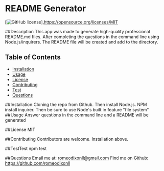 # README Generator
[![GitHub license](https://img.shields.io/badge/License-MIT-yellow.svg)],https://opensource.org/licenses/MIT

##Description
This app was made to generate high-quality professional README.md files. After completing the questions in the command line using Node.js/inquirers. The README file will be created and add to the directory. 

## Table of Contents 
- [Installation](#installation)
- [Usage](#usage)
- [License](#license)
- [Contributing](#Contributing)
- [Test](#Test)
- [Questions](#Questions)

##Installation
Cloning the repo from Github. Then install Node.js. NPM install inquirer. Then be sure to use Node's built in feature "file system" 
##Usage
Answer questions in the command line and a README will be generated

##License
MIT

##Contributing 
Contributors are welcome. Installation above. 

##TestTest
npm test

##Questions 
Email me at: romeodixonll@gmail.com 
Find me on Github: https://github.com/romeodixonll


